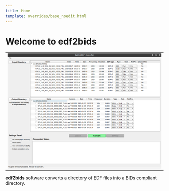```yaml
---
title: Home
template: overrides/base_noedit.html
---
```


# Welcome to edf2bids

<center><table style="width:100%"><tr><td>
  <img src="./img/main_gui.png" alt="drawing"/>
</td></tr></table></center>

**edf2bids** software converts a directory of EDF files into a BIDs compliant directory.

<br><br>
